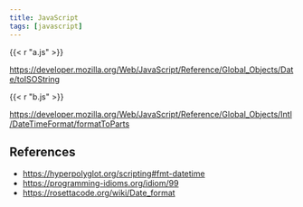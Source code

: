 ```yaml
---
title: JavaScript
tags: [javascript]
---
```


{{< r "a.js" >}}

<https://developer.mozilla.org/Web/JavaScript/Reference/Global_Objects/Date/toISOString>

{{< r "b.js" >}}

<https://developer.mozilla.org/Web/JavaScript/Reference/Global_Objects/Intl/DateTimeFormat/formatToParts>

## References

- <https://hyperpolyglot.org/scripting#fmt-datetime>
- <https://programming-idioms.org/idiom/99>
- <https://rosettacode.org/wiki/Date_format>
